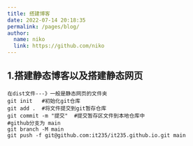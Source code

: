 ```yaml
---
title: 搭建博客
date: 2022-07-14 20:18:35
permalink: /pages/blog/
author: 
  name: niko
  link: https://github.com/niko
---
```


## 1.搭建静态博客以及搭建静态网页

```shell
在dist文件---》一般是静态网页的文件夹
git init   #初始化git仓库
git add .  #将文件提交到git暂存仓库
git commit -m "提交"  #提交暂存区文件到本地仓库中
#github分支为 main
git branch -M main
git push -f git@github.com:it235/it235.github.io.git main
```
